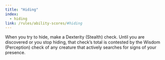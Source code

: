 ```yaml
---
title: "Hiding"
index:
  - hiding
link: /rules/ability-scores/#hiding
---
```

When you try to hide, make a Dexterity (Stealth) check. Until you are discovered or you stop hiding, that check’s total is contested by the Wisdom (Perception) check of any creature that actively searches for signs of your presence.
